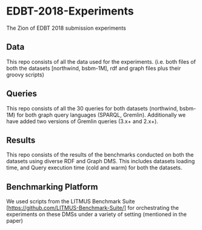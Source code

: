 # EDBT-2018-Experiments
The Zion of EDBT 2018 submission experiments

## Data
This repo consists of all the data used for the experiments. (i.e. both files of both the datasets [northwind, bsbm-1M], rdf and graph files plus their groovy scripts)

## Queries
This repo consists of all the 30 queries for both datasets (northwind, bsbm-1M) for both graph query languages (SPARQL, Gremlin). Additionally we have added two versions of Gremlin queries (3.x+ and 2.x+).

## Results
This repo consists of the results of the benchmarks conducted on both the datasets using diverse RDF and Graph DMS.
This includes datasets loading time, and Query execution time (cold and warm) for both the datasets.

## Benchmarking Platform
We used scripts from the LITMUS Benchmark Suite [https://github.com/LITMUS-Benchmark-Suite/] for orchestrating the experiments on these DMSs under a variety of setting (mentioned in the paper)


